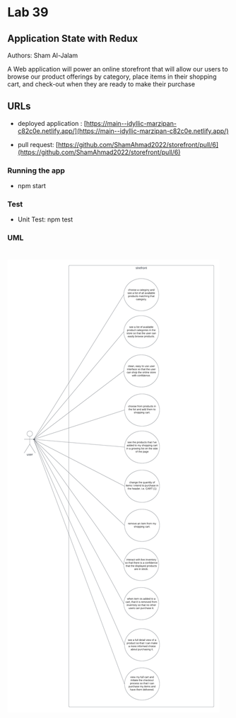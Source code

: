 # Lab 39

## Application State with Redux

Authors: Sham Al-Jalam

A Web application will power an online storefront that will allow our users to browse our product offerings by category, place items in their shopping cart, and check-out when they are ready to make their purchase

## URLs

* deployed application : [https://main--idyllic-marzipan-c82c0e.netlify.app/](https://main--idyllic-marzipan-c82c0e.netlify.app/)

* pull request: [https://github.com/ShamAhmad2022/storefront/pull/6](https://github.com/ShamAhmad2022/storefront/pull/6)

### Running the app

* npm start

### Test

* Unit Test: npm test

### UML

![WML](./src/images/storefront(4).png)
=======
